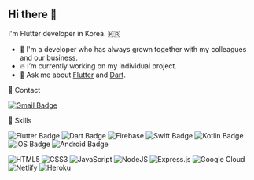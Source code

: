 ## Hi there 👋

<!--
**Edward-Kwak/Edward-Kwak** is a ✨ _special_ ✨ repository because its `README.md` (this file) appears on your GitHub profile.

Here are some ideas to get you started:

- 🔭 I’m currently working on ...
- 🌱 I’m currently learning ...
- 👯 I’m looking to collaborate on ...
- 🤔 I’m looking for help with ...
- 💬 Ask me about ...
- 📫 How to reach me: ...
- 😄 Pronouns: ...
- ⚡ Fun fact: ...
-->
I'm Flutter developer in Korea. 🇰🇷
- 💪 I'm a developer who has always grown together with my colleagues and our business.
- 🔥 I’m currently working on my individual project.
- 💬 Ask me about [Flutter](https://flutter.dev/) and [Dart](https://dart.dev/).


📮 Contact

[![Gmail Badge](https://img.shields.io/badge/Gmail-d14836?style=flat-square&logo=Gmail&logoColor=white&link=mailto:kdw158@gmail.com)](mailto:kdw158@gmail.com)


🌈 Skills

![Flutter Badge](https://img.shields.io/badge/Flutter-4183D7?style=flat-square&logo=flutter)
![Dart Badge](https://img.shields.io/badge/Dart-0C65D7?style=flat-square&logo=dart)
![Firebase](https://img.shields.io/badge/Firebase-F06500?style=flat-square&logo=firebase)
![Swift Badge](https://img.shields.io/badge/Swift-F05137?style=flat-square&logo=swift&logoColor=white)
![Kotlin Badge](https://img.shields.io/badge/Kotlin-%237F52FF.svg?style=flat-square&logo=kotlin&logoColor=white)
![iOS Badge](https://img.shields.io/badge/iOS-000000?style=flat-square&logo=ios)
![Android Badge](https://img.shields.io/badge/Android-3DDC84?style=flat-square&logo=Android&logoColor=white)

![HTML5](https://img.shields.io/badge/HTML5-%23E34F26.svg?style=flat-square&logo=html5&logoColor=white)
![CSS3](https://img.shields.io/badge/CSS3-%231572B6.svg?style=flat-square&logo=css3&logoColor=white)
![JavaScript](https://img.shields.io/badge/Javascript-%23323330.svg?style=flat-square&logo=javascript&logoColor=%23F7DF1E)
![NodeJS](https://img.shields.io/badge/Node.js-6DA55F?style=flat-square&logo=node.js&logoColor=white)
![Express.js](https://img.shields.io/badge/Express.js-%23404d59.svg?style=flat-square&logo=express&logoColor=%2361DAFB)
![Google Cloud](https://img.shields.io/badge/GoogleCloud-%234285F4.svg?style=flat-square&logo=google-cloud&logoColor=white)
![Netlify](https://img.shields.io/badge/Netlify-%23000000.svg?style=flat-square&logo=netlify&logoColor=#00C7B7)
![Heroku](https://img.shields.io/badge/Heroku-%23430098.svg?style=flat-square&logo=heroku&logoColor=white)



